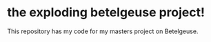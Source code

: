# the exploding betelgeuse project!


This repository has my code for my masters project on Betelgeuse.
